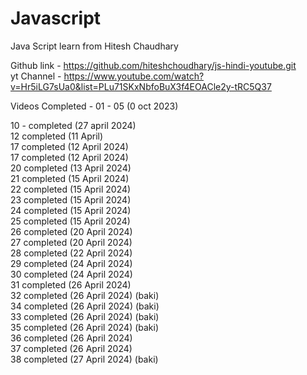 # Javascript
Java Script learn from Hitesh Chaudhary  </br>

Github link - https://github.com/hiteshchoudhary/js-hindi-youtube.git
</br>
yt Channel - https://www.youtube.com/watch?v=Hr5iLG7sUa0&list=PLu71SKxNbfoBuX3f4EOACle2y-tRC5Q37

Videos Completed -
01 - 05 (0 oct 2023)

10 -  completed (27 april 2024)   <br/>
12 completed (11 April)             <br/>
17 completed (12 April 2024)  <br/>
17 completed (12 April 2024)  <br/>
20 completed (13 April 2024)  <br/>
21 completed (15 April 2024)  <br/>
22 completed (15 April 2024)  <br/>
23 completed (15 April 2024)  <br/>
24 completed (15 April 2024)  <br/>
25 completed (15 April 2024)  <br/>
26 completed (20 April 2024)  <br/>
27 completed (20 April 2024)  <br/>
28 completed (22 April 2024)  <br/>
29 completed (24 April 2024)  <br/>
30 completed (24 April 2024)  <br/>
31 completed (26 April 2024)  <br/>
32 completed (26 April 2024)  (baki) <br/>
34 completed (26 April 2024)  (baki) <br/>
33 completed (26 April 2024)  (baki) <br/>
35 completed (26 April 2024)  (baki) <br/>
36 completed (26 April 2024)  <br/>
37 completed (26 April 2024)  <br/>
38 completed (27 April 2024)  (baki)  <br/>



